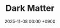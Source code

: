 ---
layout: event
title: "Dark Matter"
date: 2025-11-08 00:00 +0900
location: "Room TBA, Chungnam National University"
speaker: "Daeyeong Jeong, Haebarg Kang"
address: "Chungnam National University, 99 Daehak-ro, Yuseong-gu, Daejeon 34134, Korea"
note: "Lecture, TBA"
overview: >
  Brief overview for Lecture: Dark Matter.
timetable:
  - time: "09:00"
    title: "Openning Remarks"
    speaker: "Chang Hyeon Lee(?)"
  - time: "09:30"
    title: "Lecture 1: Introduction"
    speaker: "Haebarg Kang"
    material_id: "test_pw"
  - time: "10:30"
    title: "Break"
    speaker: ""
  - time: "11:00"
    title: "Lecture 2: Is dark matter a scam?"
    speaker: "Haebarg Kang"
    material_id: "test_pw"
  - time: "12:00"
    title: "Lunch"
    speaker: ""
  - time: "14:00"
    title: "Lecture 3: Direct Detection"
    speaker: "Daeyeong Jeong"
    material_id: "test"
  - time: "15:30"
    title: "Break"
    speaker: ""
  - time: "16:00"
    title: "Lecture 4: Indirect Detection"
    speaker: "Daeyeong Jeong"
    material_id: "test"
  - time: "17:00"
    title: "Discussion"
    speaker: ""
map_embed: >
  <iframe src="https://www.google.com/maps/embed?pb=!1m18!1m12!1m3!1d1606.3149986890949!2d127.34389919160189!3d36.36974017722345!2m3!1f0!2f0!3f0!3m2!1i1024!2i768!4f13.1!3m3!1m2!1s0x35654bee63320a8f%3A0x70e438ccb2656aa8!2z7Lap64Ko64yA7ZWZ6rWQIOuMgOuNley6oO2NvOyKpA!5e0!3m2!1sko!2skr!4v1758033402650!5m2!1sko!2skr"
          loading="lazy" referrerpolicy="no-referrer-when-downgrade"></iframe>
hero:
  image: "/assets/img/Feynman-diagram.webp"  # Optional
  lines:
    - text: "Dark Matter"
      style: title
    - text: "Daeyeong Jeong, Haebarg Kang"
      style: subtitle
    - text: "2025.11.08 (sat.)"
      style: text
---